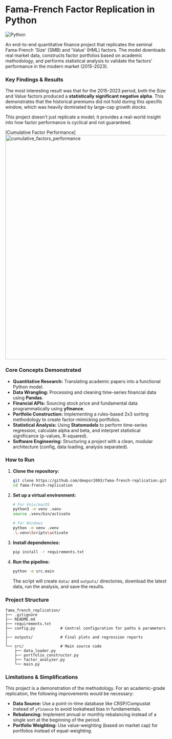 # Fama-French Factor Replication in Python

![Python](https://img.shields.io/badge/python-3.11-blue.svg)

An end-to-end quantitative finance project that replicates the seminal Fama-French 'Size' (SMB) and 'Value' (HML) factors. The model downloads real market data, constructs factor portfolios based on academic methodology, and performs statistical analysis to validate the factors' performance in the modern market (2015-2023).

### Key Findings & Results

The most interesting result was that for the 2015-2023 period, both the Size and Value factors produced a **statistically significant negative alpha**. This demonstrates that the historical premiums did not hold during this specific window, which was heavily dominated by large-cap growth stocks.

This project doesn't just replicate a model; it provides a real-world insight into how factor performance is cyclical and not guaranteed.

[Cumulative Factor Performance]<img width="1200" height="700" alt="cumulative_factors_performance" src="https://github.com/user-attachments/assets/c6256b7a-0561-412b-9cd3-fbbf4d955169" />


### Core Concepts Demonstrated
*   **Quantitative Research:** Translating academic papers into a functional Python model.
*   **Data Wrangling:** Processing and cleaning time-series financial data using **Pandas**.
*   **Financial APIs:** Sourcing stock price and fundamental data programmatically using **yfinance**.
*   **Portfolio Construction:** Implementing a rules-based 2x3 sorting methodology to create factor-mimicking portfolios.
*   **Statistical Analysis:** Using **Statsmodels** to perform time-series regression, calculate alpha and beta, and interpret statistical significance (p-values, R-squared).
*   **Software Engineering:** Structuring a project with a clean, modular architecture (config, data loading, analysis separated).

### How to Run

1.  **Clone the repository:**
    ```bash
    git clone https://github.com/deepsr2003/fama-french-replication.git
    cd fama-french-replication
    ```

2.  **Set up a virtual environment:**
    ```bash
    # For Unix/macOS
    python3 -m venv .venv
    source .venv/bin/activate

    # For Windows
    python -m venv .venv
    .\.venv\Scripts\activate
    ```

3.  **Install dependencies:**
    ```bash
    pip install -r requirements.txt
    ```

4.  **Run the pipeline:**
    ```bash
    python -m src.main
    ```
    The script will create `data/` and `outputs/` directories, download the latest data, run the analysis, and save the results.

### Project Structure
```
fama_french_replication/
├── .gitignore
├── README.md
├── requirements.txt
├── config.py           # Central configuration for paths & parameters
│
├── outputs/            # Final plots and regression reports
│
└── src/                # Main source code
    ├── data_loader.py
    ├── portfolio_constructor.py
    ├── factor_analyzer.py
    └── main.py
```

### Limitations & Simplifications
This project is a demonstration of the methodology. For an academic-grade replication, the following improvements would be necessary:
*   **Data Source:** Use a point-in-time database like CRSP/Compustat instead of `yfinance` to avoid lookahead bias in fundamentals.
*   **Rebalancing:** Implement annual or monthly rebalancing instead of a single sort at the beginning of the period.
*   **Portfolio Weighting:** Use value-weighting (based on market cap) for portfolios instead of equal-weighting.
